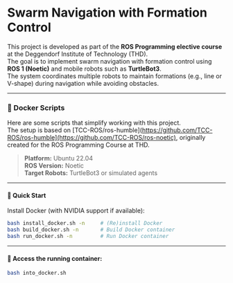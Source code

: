 # Swarm Navigation with Formation Control

This project is developed as part of the **ROS Programming elective course** at the Deggendorf Institute of Technology (THD).  
The goal is to implement swarm navigation with formation control using **ROS 1 (Noetic)** and mobile robots such as **TurtleBot3**.  
The system coordinates multiple robots to maintain formations (e.g., line or V-shape) during navigation while avoiding obstacles.

---

### 🐳 Docker Scripts

Here are some scripts that simplify working with this project.  
The setup is based on [TCC-ROS/ros-humble](https://github.com/TCC-ROS/ros-humble](https://github.com/TCC-ROS/ros-noetic), originally created for the ROS Programming Course at THD.

> **Platform:** Ubuntu 22.04  
> **ROS Version:** Noetic  
> **Target Robots:** TurtleBot3 or simulated agents

---

#### 🚀 Quick Start

Install Docker (with NVIDIA support if available):

```bash
bash install_docker.sh -n     # (Re)install Docker
bash build_docker.sh -n       # Build Docker container
bash run_docker.sh -n         # Run Docker container
```

---

#### 🐅 Access the running container:


```bash
bash into_docker.sh
```


